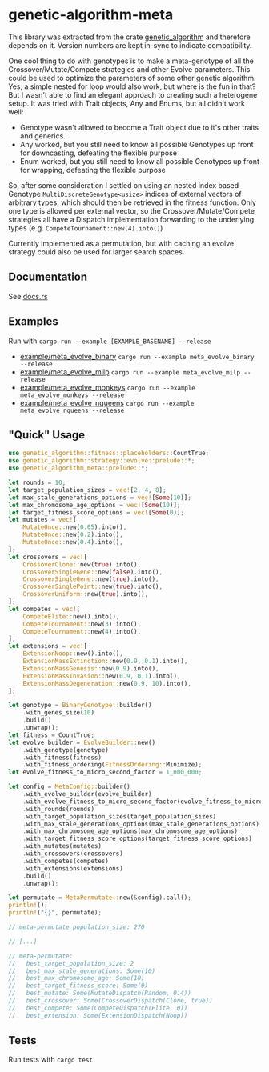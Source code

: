 # genetic-algorithm-meta

This library was extracted from the crate [genetic_algorithm](https://docs.rs/genetic_algorithm/latest/genetic_algorithm) and therefore depends on it.
Version numbers are kept in-sync to indicate compatibility.

One cool thing to do with genotypes is to make a meta-genotype of all the
Crossover/Mutate/Compete strategies and other Evolve parameters. This could be used to optimize
the parameters of some other genetic algorithm. Yes, a simple nested for loop would also work,
but where is the fun in that? But I wasn't able to find an elegant approach to creating such a
heterogene setup. It was tried with Trait objects, Any and Enums, but all didn't work well:

* Genotype wasn't allowed to become a Trait object due to it's other traits and generics.
* Any worked, but you still need to know all possible Genotypes up front for downcasting, defeating the flexible purpose
* Enum worked, but you still need to know all possible Genotypes up front for wrapping, defeating the flexible purpose

So, after some consideration I settled on using an nested index based Genotype
`MultiDiscreteGenotype<usize>` indices of external vectors of arbitrary types, which should
then be retrieved in the fitness function. Only one type is allowed per external vector, so the
Crossover/Mutate/Compete strategies all have a Dispatch implementation forwarding to the
underlying types (e.g. `CompeteTournament::new(4).into()`)

Currently implemented as a permutation, but with caching an evolve strategy could also be used for larger search spaces.

## Documentation

See [docs.rs](https://docs.rs/genetic_algorithm/latest/genetic_algorithm)

## Examples
Run with `cargo run --example [EXAMPLE_BASENAME] --release`

* [example/meta_evolve_binary](https://github.com/basvanwesting/genetic-algorithm-meta/blob/main/examples/meta_evolve_binary.rs) `cargo run --example meta_evolve_binary --release`
* [example/meta_evolve_milp](https://github.com/basvanwesting/genetic-algorithm-meta/blob/main/examples/meta_evolve_milp.rs) `cargo run --example meta_evolve_milp --release`
* [example/meta_evolve_monkeys](https://github.com/basvanwesting/genetic-algorithm-meta/blob/main/examples/meta_evolve_monkeys.rs) `cargo run --example meta_evolve_monkeys --release`
* [example/meta_evolve_nqueens](https://github.com/basvanwesting/genetic-algorithm-meta/blob/main/examples/meta_evolve_nqueens.rs) `cargo run --example meta_evolve_nqueens --release`

## "Quick" Usage

```rust
use genetic_algorithm::fitness::placeholders::CountTrue;
use genetic_algorithm::strategy::evolve::prelude::*;
use genetic_algorithm_meta::prelude::*;

let rounds = 10;
let target_population_sizes = vec![2, 4, 8];
let max_stale_generations_options = vec![Some(10)];
let max_chromosome_age_options = vec![Some(10)];
let target_fitness_score_options = vec![Some(0)];
let mutates = vec![
    MutateOnce::new(0.05).into(),
    MutateOnce::new(0.2).into(),
    MutateOnce::new(0.4).into(),
];
let crossovers = vec![
    CrossoverClone::new(true).into(),
    CrossoverSingleGene::new(false).into(),
    CrossoverSingleGene::new(true).into(),
    CrossoverSinglePoint::new(true).into(),
    CrossoverUniform::new(true).into(),
];
let competes = vec![
    CompeteElite::new().into(),
    CompeteTournament::new(3).into(),
    CompeteTournament::new(4).into(),
];
let extensions = vec![
    ExtensionNoop::new().into(),
    ExtensionMassExtinction::new(0.9, 0.1).into(),
    ExtensionMassGenesis::new(0.9).into(),
    ExtensionMassInvasion::new(0.9, 0.1).into(),
    ExtensionMassDegeneration::new(0.9, 10).into(),
];

let genotype = BinaryGenotype::builder()
    .with_genes_size(10)
    .build()
    .unwrap();
let fitness = CountTrue;
let evolve_builder = EvolveBuilder::new()
    .with_genotype(genotype)
    .with_fitness(fitness)
    .with_fitness_ordering(FitnessOrdering::Minimize);
let evolve_fitness_to_micro_second_factor = 1_000_000;

let config = MetaConfig::builder()
    .with_evolve_builder(evolve_builder)
    .with_evolve_fitness_to_micro_second_factor(evolve_fitness_to_micro_second_factor)
    .with_rounds(rounds)
    .with_target_population_sizes(target_population_sizes)
    .with_max_stale_generations_options(max_stale_generations_options)
    .with_max_chromosome_age_options(max_chromosome_age_options)
    .with_target_fitness_score_options(target_fitness_score_options)
    .with_mutates(mutates)
    .with_crossovers(crossovers)
    .with_competes(competes)
    .with_extensions(extensions)
    .build()
    .unwrap();

let permutate = MetaPermutate::new(&config).call();
println!();
println!("{}", permutate);

// meta-permutate population_size: 270

// [...]

// meta-permutate:
//   best_target_population_size: 2
//   best_max_stale_generations: Some(10)
//   best_max_chromosome_age: Some(10)
//   best_target_fitness_score: Some(0)
//   best_mutate: Some(MutateDispatch(Random, 0.4))
//   best_crossover: Some(CrossoverDispatch(Clone, true))
//   best_compete: Some(CompeteDispatch(Elite, 0))
//   best_extension: Some(ExtensionDispatch(Noop))
```

## Tests
Run tests with `cargo test`
